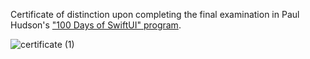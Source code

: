 Certificate of distinction upon completing the final examination in Paul Hudson's <a href="https://github.com/twostraws/HackingWithSwift/tree/main/SwiftUI" target="_blank">"100 Days of SwiftUI" program</a>.

![certificate (1)](https://user-images.githubusercontent.com/91225947/202240855-6c6b88ce-9b21-43ce-9ea9-fe8879505edb.jpg)
